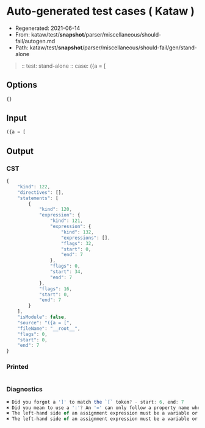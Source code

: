# Auto-generated test cases ( Kataw )
- Regenerated: 2021-06-14
- From: kataw/test/__snapshot__/parser/miscellaneous/should-fail/autogen.md
- Path: kataw/test/__snapshot__/parser/miscellaneous/should-fail/gen/stand-alone
> :: test: stand-alone
> :: case: ({a = [
## Options

`````js
{}
`````
## Input

`````js
({a = [
`````
## Output

### CST

```javascript
{
    "kind": 122,
    "directives": [],
    "statements": [
        {
            "kind": 120,
            "expression": {
                "kind": 121,
                "expression": {
                    "kind": 132,
                    "expressions": [],
                    "flags": 32,
                    "start": 0,
                    "end": 7
                },
                "flags": 0,
                "start": 34,
                "end": 7
            },
            "flags": 16,
            "start": 0,
            "end": 7
        }
    ],
    "isModule": false,
    "source": "({a = [",
    "fileName": "__root__",
    "flags": 0,
    "start": 0,
    "end": 7
}
```

### Printed

```javascript

```

### Diagnostics

```javascript
✖ Did you forgot a ']' to match the `[` token? - start: 6, end: 7
✖ Did you mean to use a ':'? An '=' can only follow a property name when the containing object literal is part of a destructuring - start: 7, end: 7
✖ The left-hand side of an assignment expression must be a variable or a property access - start: 7, end: 7
✖ The left-hand side of an assignment expression must be a variable or a property access - start: 7, end: 7

```

